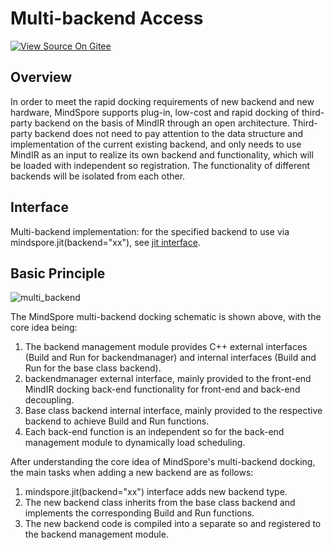 # Multi-backend Access

[![View Source On Gitee](https://mindspore-website.obs.cn-north-4.myhuaweicloud.com/website-images/br_base/resource/_static/logo_source_en.svg)](https://gitee.com/mindspore/docs/blob/br_base/docs/mindspore/source_en/features/runtime/pluggable_backend.md)

## Overview

In order to meet the rapid docking requirements of new backend and new hardware, MindSpore supports plug-in, low-cost and rapid docking of third-party backend on the basis of MindIR through an open architecture. Third-party backend does not need to pay attention to the data structure and implementation of the current existing backend, and only needs to use MindIR as an input to realize its own backend and functionality, which will be loaded with independent so registration. The functionality of different backends will be isolated from each other.

## Interface

Multi-backend implementation: for the specified backend to use via mindspore.jit(backend="xx"), see [jit interface](https://www.mindspore.cn/docs/en/br_base/api_python/mindspore/mindspore.jit.html#mindspore.jit).

## Basic Principle

![multi_backend](https://mindspore-website.obs.cn-north-4.myhuaweicloud.com/website-images/br_base/docs/mindspore/source_zh_cn/features/runtime/images/multi_backend.png)

The MindSpore multi-backend docking schematic is shown above, with the core idea being:

1. The backend management module provides C++ external interfaces (Build and Run for backendmanager) and internal interfaces (Build and Run for the base class backend).
2. backendmanager external interface, mainly provided to the front-end MindIR docking back-end functionality for front-end and back-end decoupling.
3. Base class backend internal interface, mainly provided to the respective backend to achieve Build and Run functions.
4. Each back-end function is an independent so for the back-end management module to dynamically load scheduling.

After understanding the core idea of MindSpore's multi-backend docking, the main tasks when adding a new backend are as follows:

1. mindspore.jit(backend="xx") interface adds new backend type.
2. The new backend class inherits from the base class backend and implements the corresponding Build and Run functions.
3. The new backend code is compiled into a separate so and registered to the backend management module.